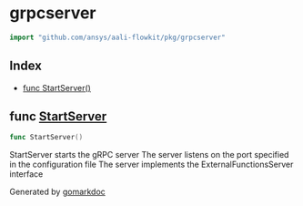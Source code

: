 <!-- Code generated by gomarkdoc. DO NOT EDIT -->

# grpcserver

```go
import "github.com/ansys/aali-flowkit/pkg/grpcserver"
```

## Index

- [func StartServer\(\)](<#StartServer>)


<a name="StartServer"></a>
## func [StartServer](<https://github.com/ansys/aali-flowkit/blob/main/pkg/grpcserver/grpcserver.go#L53>)

```go
func StartServer()
```

StartServer starts the gRPC server The server listens on the port specified in the configuration file The server implements the ExternalFunctionsServer interface

Generated by [gomarkdoc](<https://github.com/princjef/gomarkdoc>)
